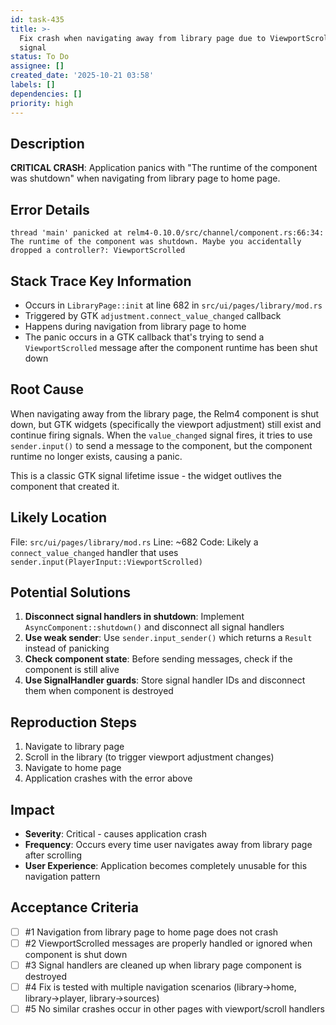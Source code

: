 ```yaml
---
id: task-435
title: >-
  Fix crash when navigating away from library page due to ViewportScrolled
  signal
status: To Do
assignee: []
created_date: '2025-10-21 03:58'
labels: []
dependencies: []
priority: high
---
```


## Description

<!-- SECTION:DESCRIPTION:BEGIN -->
**CRITICAL CRASH**: Application panics with "The runtime of the component was shutdown" when navigating from library page to home page.

## Error Details
```
thread 'main' panicked at relm4-0.10.0/src/channel/component.rs:66:34:
The runtime of the component was shutdown. Maybe you accidentally dropped a controller?: ViewportScrolled
```

## Stack Trace Key Information
- Occurs in `LibraryPage::init` at line 682 in `src/ui/pages/library/mod.rs`
- Triggered by GTK `adjustment.connect_value_changed` callback
- Happens during navigation from library page to home
- The panic occurs in a GTK callback that's trying to send a `ViewportScrolled` message after the component runtime has been shut down

## Root Cause
When navigating away from the library page, the Relm4 component is shut down, but GTK widgets (specifically the viewport adjustment) still exist and continue firing signals. When the `value_changed` signal fires, it tries to use `sender.input()` to send a message to the component, but the component runtime no longer exists, causing a panic.

This is a classic GTK signal lifetime issue - the widget outlives the component that created it.

## Likely Location
File: `src/ui/pages/library/mod.rs`
Line: ~682
Code: Likely a `connect_value_changed` handler that uses `sender.input(PlayerInput::ViewportScrolled)`

## Potential Solutions
1. **Disconnect signal handlers in shutdown**: Implement `AsyncComponent::shutdown()` and disconnect all signal handlers
2. **Use weak sender**: Use `sender.input_sender()` which returns a `Result` instead of panicking
3. **Check component state**: Before sending messages, check if the component is still alive
4. **Use SignalHandler guards**: Store signal handler IDs and disconnect them when component is destroyed

## Reproduction Steps
1. Navigate to library page
2. Scroll in the library (to trigger viewport adjustment changes)
3. Navigate to home page
4. Application crashes with the error above

## Impact
- **Severity**: Critical - causes application crash
- **Frequency**: Occurs every time user navigates away from library page after scrolling
- **User Experience**: Application becomes completely unusable for this navigation pattern
<!-- SECTION:DESCRIPTION:END -->

## Acceptance Criteria
<!-- AC:BEGIN -->
- [ ] #1 Navigation from library page to home page does not crash
- [ ] #2 ViewportScrolled messages are properly handled or ignored when component is shut down
- [ ] #3 Signal handlers are cleaned up when library page component is destroyed
- [ ] #4 Fix is tested with multiple navigation scenarios (library->home, library->player, library->sources)
- [ ] #5 No similar crashes occur in other pages with viewport/scroll handlers
<!-- AC:END -->
